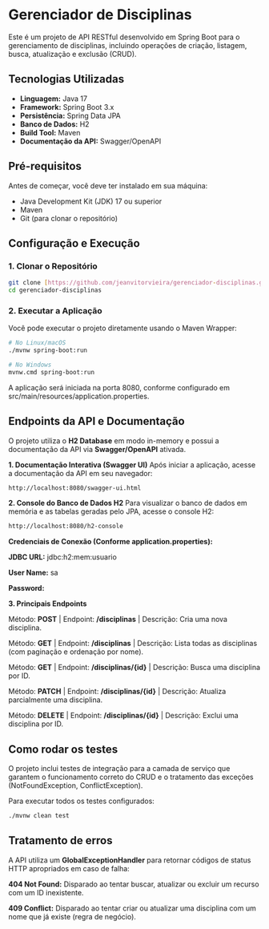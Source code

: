 # Gerenciador de Disciplinas

Este é um projeto de API RESTful desenvolvido em Spring Boot para o gerenciamento de disciplinas, incluindo operações de criação, listagem, busca, atualização e exclusão (CRUD).

## Tecnologias Utilizadas

* **Linguagem:** Java 17
* **Framework:** Spring Boot 3.x
* **Persistência:** Spring Data JPA
* **Banco de Dados:** H2
* **Build Tool:** Maven
* **Documentação da API:** Swagger/OpenAPI

## Pré-requisitos

Antes de começar, você deve ter instalado em sua máquina:

* Java Development Kit (JDK) 17 ou superior
* Maven
* Git (para clonar o repositório)

## Configuração e Execução

### 1. Clonar o Repositório

```bash
git clone [https://github.com/jeanvitorvieira/gerenciador-disciplinas.git](https://github.com/jeanvitorvieira/gerenciador-disciplinas.git)
cd gerenciador-disciplinas
```

### 2. Executar a Aplicação
Você pode executar o projeto diretamente usando o Maven Wrapper:
```bash
# No Linux/macOS
./mvnw spring-boot:run

# No Windows
mvnw.cmd spring-boot:run
```
A aplicação será iniciada na porta 8080, conforme configurado em src/main/resources/application.properties.

## Endpoints da API e Documentação
O projeto utiliza o **H2 Database** em modo in-memory e possui a documentação da API via **Swagger/OpenAPI** ativada.

**1. Documentação Interativa (Swagger UI)**
Após iniciar a aplicação, acesse a documentação da API em seu navegador:
```bash
http://localhost:8080/swagger-ui.html
```

**2. Console do Banco de Dados H2**
Para visualizar o banco de dados em memória e as tabelas geradas pelo JPA, acesse o console H2:
```bash
http://localhost:8080/h2-console
```
**Credenciais de Conexão (Conforme application.properties):**

**JDBC URL:** jdbc:h2:mem:usuario

**User Name:** sa

**Password:**

**3. Principais Endpoints**

Método: **POST** | Endpoint: **/disciplinas** | Descrição: Cria uma nova disciplina.

Método: **GET** | Endpoint: **/disciplinas** | Descrição: Lista todas as disciplinas (com paginação e ordenação por nome).

Método: **GET** | Endpoint: **/disciplinas/{id}** | Descrição: Busca uma disciplina por ID.

Método: **PATCH** | Endpoint: **/disciplinas/{id}** | Descrição: Atualiza parcialmente uma disciplina.

Método: **DELETE** | Endpoint: **/disciplinas/{id}** | Descrição: Exclui uma disciplina por ID.

## Como rodar os testes
O projeto inclui testes de integração para a camada de serviço que garantem o funcionamento correto do CRUD e o tratamento das exceções (NotFoundException, ConflictException).

Para executar todos os testes configurados:
```bash
./mvnw clean test
```

## Tratamento de erros
A API utiliza um **GlobalExceptionHandler** para retornar códigos de status HTTP apropriados em caso de falha:

**404 Not Found:** Disparado ao tentar buscar, atualizar ou excluir um recurso com um ID inexistente.

**409 Conflict:** Disparado ao tentar criar ou atualizar uma disciplina com um nome que já existe (regra de negócio).
